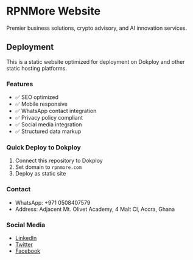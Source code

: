 # RPNMore Website

Premier business solutions, crypto advisory, and AI innovation services.

## Deployment

This is a static website optimized for deployment on Dokploy and other static hosting platforms.

### Features
- ✅ SEO optimized
- ✅ Mobile responsive  
- ✅ WhatsApp contact integration
- ✅ Privacy policy compliant
- ✅ Social media integration
- ✅ Structured data markup

### Quick Deploy to Dokploy
1. Connect this repository to Dokploy
2. Set domain to `rpnmore.com`
3. Deploy as static site

### Contact
- WhatsApp: +971 0508407579
- Address: Adjacent Mt. Olivet Academy, 4 Malt Cl, Accra, Ghana

### Social Media
- [LinkedIn](https://www.linkedin.com/in/kwaku-dame-1b1321181/)
- [Twitter](https://x.com/kwakuDame1)
- [Facebook](https://www.facebook.com/kwaku.dame/)